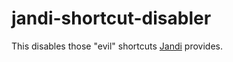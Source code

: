 # jandi-shortcut-disabler

This disables those "evil" shortcuts [Jandi](https://www.jandi.com) provides.
